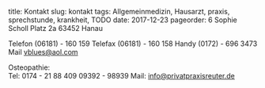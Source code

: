 title: Kontakt
slug: kontakt
tags: Allgemeinmedizin, Hausarzt, praxis, sprechstunde, krankheit, TODO
date: 2017-12-23
pageorder: 6 
Sophie Scholl Platz 2a
63452 Hanau

Telefon	(06181) - 160 159
Telefax	(06181) - 160 158
Handy	(0172) - 696 3473
Mail	vblues@aol.com
 	 
Osteopathie:	
Tel:	0174 - 21 88 409
09392 - 98939
Mail:	info@privatpraxisreuter.de


